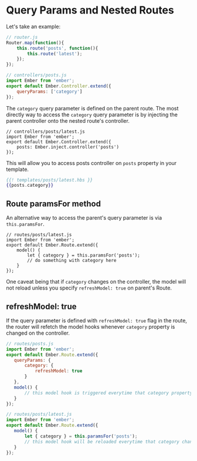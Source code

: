 # Query Params and Nested Routes

Let's take an example:

```javascript
// router.js
Router.map(function(){
    this.route('posts', function(){
        this.route('latest'); 
    });
});
```

```javascript
// controllers/posts.js
import Ember from 'ember';
export default Ember.Controller.extend({
    queryParams: ['category']
});
```

The `category` query parameter is defined on the parent route. The most directly way to access the `category` query parameter is by injecting the parent controller onto the nested route's controller.

```
// controllers/posts/latest.js
import Ember from 'ember';
export default Ember.Controller.extend({
    posts: Ember.inject.controller('posts') 
});
```

This will allow you to access posts controller on `posts` property in your template.

```hbs
{{! templates/posts/latest.hbs }}
{{posts.category}}
```

## Route paramsFor method

An alternative way to access the parent's query parameter is via `this.paramsFor`.

```
// routes/posts/latest.js
import Ember from 'ember';
export default Ember.Route.extend({
    model() {
        let { category } = this.paramsFor('posts');
        // do something with category here
    }
});
```

One caveat being that if `category` changes on the controller, the model will not reload unless you specify `refreshModel: true` on parent's Route. 

## refreshModel: true

If the query parameter is defined with `refreshModel: true` flag in the route, the router will refetch the model hooks whenever `category` property is changed on the controller.

```javascript
// routes/posts.js
import Ember from 'ember';
export default Ember.Route.extend({
   queryParams: {
       category: {
           refreshModel: true
       }
   },
   model() {
       // this model hook is triggered everytime that category property changes
   }
});
``` 

```javascript
// routes/posts/latest.js
import Ember from 'ember';
export default Ember.Route.extend({
   model() {
       let { category } = this.paramsFor('posts');
       // this model hook will be reloaded everytime that category changes
   }
});
``` 

